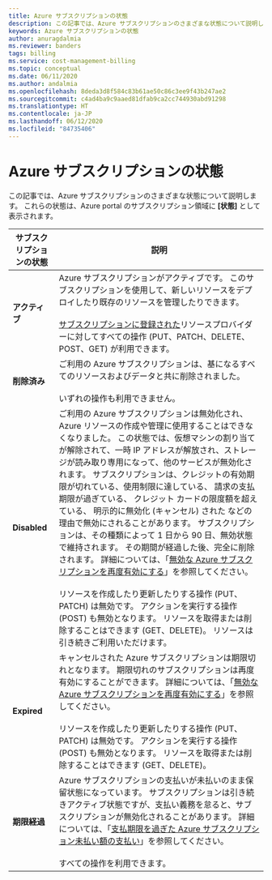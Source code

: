 ```yaml
---
title: Azure サブスクリプションの状態
description: この記事では、Azure サブスクリプションのさまざまな状態について説明します。
keywords: Azure サブスクリプションの状態
author: anuragdalmia
ms.reviewer: banders
tags: billing
ms.service: cost-management-billing
ms.topic: conceptual
ms.date: 06/11/2020
ms.author: andalmia
ms.openlocfilehash: 8deda3d8f584c83b61ae50c86c3ee9f43b247ae2
ms.sourcegitcommit: c4ad4ba9c9aaed81dfab9ca2cc744930abd91298
ms.translationtype: HT
ms.contentlocale: ja-JP
ms.lasthandoff: 06/12/2020
ms.locfileid: "84735406"
---
```

# <a name="azure-subscription-states"></a>Azure サブスクリプションの状態

この記事では、Azure サブスクリプションのさまざまな状態について説明します。 これらの状態は、Azure portal のサブスクリプション領域に **[状態]** として表示されます。

| サブスクリプションの状態 | 説明 |
|-------------| ----------------|
| **アクティブ** | Azure サブスクリプションがアクティブです。 このサブスクリプションを使用して、新しいリソースをデプロイしたり既存のリソースを管理したりできます。<br><br>[サブスクリプションに登録された](../../azure-resource-manager/management/resource-providers-and-types.md#azure-portal)リソースプロバイダーに対してすべての操作 (PUT、PATCH、DELETE、POST、GET) が利用できます。 |
| **削除済み** | ご利用の Azure サブスクリプションは、基になるすべてのリソースおよびデータと共に削除されました。<br><br>いずれの操作も利用できません。 |
| **Disabled** | ご利用の Azure サブスクリプションは無効化され、Azure リソースの作成や管理に使用することはできなくなりました。 この状態では、仮想マシンの割り当てが解除されて、一時 IP アドレスが解放され、ストレージが読み取り専用になって、他のサービスが無効化されます。 サブスクリプションは、クレジットの有効期限が切れている、使用制限に達している、 請求の支払期限が過ぎている、 クレジット カードの限度額を超えている、 明示的に無効化 (キャンセル) された などの理由で無効にされることがあります。 サブスクリプションは、その種類によって 1 日から 90 日、無効状態で維持されます。 その期間が経過した後、完全に削除されます。 詳細については、「[無効な Azure サブスクリプションを再度有効にする](subscription-disabled.md)」を参照してください。<br><br>リソースを作成したり更新したりする操作 (PUT、PATCH) は無効です。 アクションを実行する操作 (POST) も無効となります。 リソースを取得または削除することはできます (GET、DELETE)。 リソースは引き続きご利用いただけます。 |
| **Expired** | キャンセルされた Azure サブスクリプションは期限切れとなります。 期限切れのサブスクリプションは再度有効にすることができます。 詳細については、「[無効な Azure サブスクリプションを再度有効にする](subscription-disabled.md)」を参照してください。<br><br>リソースを作成したり更新したりする操作 (PUT、PATCH) は無効です。 アクションを実行する操作 (POST) も無効となります。 リソースを取得または削除することはできます (GET、DELETE)。|
| **期限経過** | Azure サブスクリプションの支払いが未払いのまま保留状態になっています。 サブスクリプションは引き続きアクティブ状態ですが、支払い義務を怠ると、サブスクリプションが無効化されることがあります。 詳細については、「[支払期限を過ぎた Azure サブスクリプション未払い額の支払い](resolve-past-due-balance.md)」を参照してください。<br><br>すべての操作を利用できます。 |
